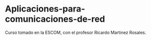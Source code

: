 # Aplicaciones-para-comunicaciones-de-red
Curso tomado en la ESCOM, con el profesor Ricardo Martinez Rosales.
